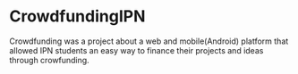 # CrowdfundingIPN
Crowdfunding was a project about a web and mobile(Android) platform that allowed IPN students an easy way to finance their projects and ideas through crowfunding.
